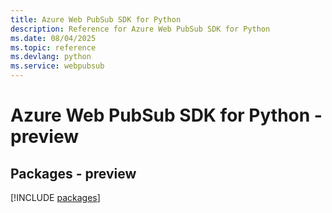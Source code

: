 ```yaml
---
title: Azure Web PubSub SDK for Python
description: Reference for Azure Web PubSub SDK for Python
ms.date: 08/04/2025
ms.topic: reference
ms.devlang: python
ms.service: webpubsub
---
```

# Azure Web PubSub SDK for Python - preview
## Packages - preview
[!INCLUDE [packages](web-pubsub-index.md)]